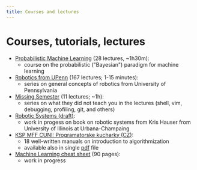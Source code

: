 ```yaml
---
title: Courses and lectures
---
```


# Courses, tutorials, lectures

- [Probabilistic Machine Learning](https://www.youtube.com/playlist?list=PL05umP7R6ij1tHaOFY96m5uX3J21a6yNd) (28 lectures, ~1h30m):
  - course on the probabilistic ("Bayesian") paradigm for machine learning
- [Robotics from UPenn](https://www.youtube.com/playlist?list=PLxQSlOe-wlgAlHUT_7jwhFfpnSS5upFYB) (167 lectures; 1-15 minutes):
  - series on general concepts of robotics from University of Pennsylvania
- [Missing Semester](https://www.youtube.com/watch?v=Z56Jmr9Z34Q&list=PLyzOVJj3bHQuloKGG59rS43e29ro7I57J&index=4&ab_channel=MissingSemester) (11 lectures; ~1h):
  - series on what they did not teach you in the lectures (shell, vim, debugging, profiling, git, and others)
- [Robotic Systems (draft)](https://motion.cs.illinois.edu/RoboticSystems/):
  - work in progess on book on robotic systems from Kris Hauser from University of Illinois at Urbana-Champaing
- [KSP MFF CUNI: Programatorske kucharky (CZ)](http://ksp.mff.cuni.cz/kucharky/):
  - 18 well-written manuals on introduction to algorithmization
  - available also in single [pdf](http://ksp.mff.cuni.cz/kucharky/programatorske-kucharky.pdf) file
- [Machine Learning cheat sheet](https://github.com/soulmachine/machine-learning-cheat-sheet) (90 pages):
  - work in progress
